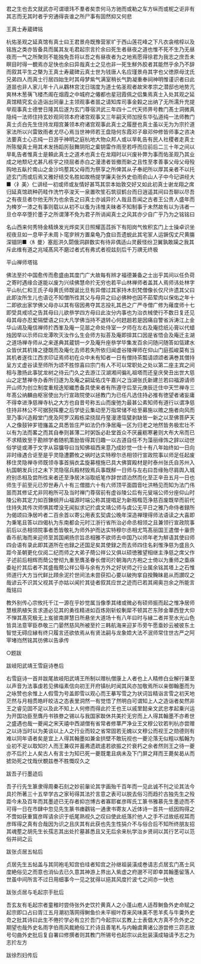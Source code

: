 <!-- { "loadSidebar": true } -->
君之生也去文就武亦可谓瓌玮不羣者矣柰何马方驰而或勒之车方纵而或柅之讵非有其志而无其时者乎穷通得丧谁之所尸事有固然抑又何悲

王真士寿蔵碑铭

杭佑圣观之延真馆有真士曰王君景舟既豫营冡圹于西山莲花峰之下凡衣衾棺椁以及铭旌之类亦皆备具而属其友毛君起宗言扵余曰死生者昼夜之道也惟不死不生乃无昼夜而一气之所聚则不能独免吾将以吾之有昼夜者为之地焉愿得徐君为我志之庶吾未瞑目时得一覩焉亦足快也余曰异哉真士之见也非一死生觧外胶者其能然乎余乃不辞而叙其平生之槩为王真士寿蔵碑云真士世为钱唐人名应瑾景舟其字也父徳原母沈氏兄弟四人而真士行居四始生时其母梦紫气满室稍长气韵凝重奉祠神明惟谨识者曰此道噐也非人家儿年十八从鸐林宫沈日瑞度为道士佑圣观者故宋孝宗之潜邸也地势亢爽林木葱蒨飞楼杰阁在烟霞之中城府之僊都也星冠霞佩之侣集焉真士入处其观之延真馆精究玄业造诣出同軰上主领观事者噐之请知库司事金糓之出纳了无所濡升充提举观事真士德誉日隆其后遂为玄门尊宿洪武三年四十二代天师畀号教门髙士洞微真隐纯一法师住持玄妙观同领本府诸宫观事又三年嗣天师加授东华弘道纯一法师教门真士贞白先生住持龙翔宫兼领本府诸宫观事此真士之履歴也真士虽以无为为宗扵道家法所以兴雷致雨者尤尽心焉当世神师若王盘隐何东霞邓子皋邓仲修皆师事之咨决法要真士心志纯一日游乎神明之庭杭地大物众邦人或以旱乹告有民人社稷者走真士所陈懝真士用其术发扬蹈厉鼔舞阴阳之槖钥雷作雨至若呼而应前后二三十年之间以旱乹告者惟真士是頼此真士之道术也真士在龙翔时以兴废补弊为事而佑圣观乃其业成之地颓圮尤甚凡栋宇之挠屈者赤白之漫漶者皆撤而新之且性至孝善事父母父母殁购地五畒扵南山之金沙坞塟其父母而为祭享之所俾其从子奉祀所以厚其亲者不以托迹玄门而或后焉又雅好结交名胜如故杨提学廉夫张外史伯雨俞山人子中今玘讲经大■〈礻美〉仁讲经一初或师或友情好甚笃其崇本始敦交好又如此初真士谢龙翔之席归延真馆疏种药畦作洗竹亭浚天一泉置吹笙石筑驭鹤台而日逍遥其间曰吾聊以尽吾之有夜旦者尔他无所为也余告之曰真士亦诚异扵人哉且吾闻之古者王公贵人盛年而为椑岁一漆之有事则载以从初不以蚤为讳惟夫昧者不知制事于未然故有以为讳者一旦仓卒卒堕扵墨子之所谓薄不免为君子所诮闻真士之风其亦少自广乎乃为之铭铭曰

名山西来何秀特金精焕发光烨奕天日照耀菡蓞拆下有阳岗气攸积玄门上士操卓识坐视夜旦如一息甲子未周卜窀穸辨方置臬龟乃食曰吾遗蜕此其宅冡人运镢仭丈尺黄膓深锢阴■〈糹曼〉塞厖洪久閟俄洞辟数实有待非偶适山灵薮怪纷卫翼孰敢躏之我其斥此维有道之兆域髙风不磨过者式有弗式者视兹刻后千万禩无终极

平山禅师塔铭

佛法至扵中国愈传而愈盛由其度门广大故每有辨才福德兼备之士出乎其间以任负荷之寄时遇缘合遂能以废为兴续佛慧命扵无穷也若平山林禅师者盖其人焉师讳处林字平山杭仁和王氏子母黄氏师既诞比旦有异僧过其家持木刻梵僧像长仅尺许遗其父曰此即汝所生儿也语讫不知僧所徃其父与母异之曰必佛种也因不茹荤肉以保佑之年十二即欲出家学佛父母亦以其有宿因弗夺其志投礼其邑之广严寺僧广修为薙度师十七即受具戒顷之告其母曰儿欲叅学四方母曰此汝分内事也为治衣械使行不数日复还见母其母亦忍爱隔壁语之曰大凡学佛当持不退转心何趑趄若是因痛自警省泝涛江上金华山谒及庵信禅师扵西峯及庵一见噐之命处侍室一夕师在左右及庵捻纸沁膏以代蜡烛因举以示师曰龙潭吹灭汝作么生会师方拟荅及庵即揜其口因是省悟会及庵迁主湖之道场禅寺师从之来遂典其蔵钥一夕及庵升座叅学毕集发百余问随问随答如瓴建水众皆伏其机锋之捷既而及庵化去师若失所依归闻虚谷陵禅师在仰山门庭孤峻莫有当其机者遂徃江西求印证焉师初在众中未有知者一日有僧持茶瓢请颂颂者满巻其僧持呈方丈虚谷读至师所为颂不胜惊喜曰宗门有人不可以常职处之处以第二座主宾之间相与激扬此事犹龙树之待云门久之去游江汉湖湘间徧礼祖塔而还皇庆癸丑出世大慈山之定慧禅寺办香所归遂为及庵之嗣延佑戊午嘉兴之当湖张氏新建兰若曰福源请师开山师为创立制度重规迭矩纎悉备具使来者有所遵守后至元庚辰迁住中天竺禅寺三年髙公纳麟由枢宻使出为行宣政院使以拯教门为已任凡选住持必推有徳望者诸妄庸不得幸进浄慈禅寺杭之大方也自昔号称五山而废弛为最甚公素知师有道行以谓净慈住持非林公不可据猊挥麈之后学徒云集动至万指常储不给至募施以赡之施者向风而至乃事兴造殿堂门庑及阿罗汉殿栋梁挠屈丹琧漫漶瓴甓剥缺皆一新之以至佛菩萨天人之像鼓钟芗镫旛盖之具悉皆庄严如法仍作浄居庵一区为归老之地然皆务极宏壮不以有为法而畧之而其自奉则甚薄二时粥饭必赴堂首众不厌麄粝寒暑则大布大帛而已不求精致至于勘辨学者随机策励皆得其归趣一以古道自任不为藻丽缘饰之辞以动世俗学徒或滞于文字从容牖导曰当知佛祖西来意乃成妙觉一住十有八年始终如一日向非时缘遇合讵至是乎灵隐遭欝攸之祸时达实特穆尔丞相领行宣政院事以师足任起废移住灵隐禅寺师既领寺事首捐衣盂旋募檀施已具大佛寳殿材是时泰州张氏自苏州入杭国朝发兵讨之未下灵隐宿兵殿材毁焉兵事既觧一日师与左右曰吾缘殆尽肩舆入城府别丞相及尝所徃来者还至浄居沐浴取纸笔作辞世颂泊然而化至正辛丑五月一日也师生于前至元已夘世寿八十有三僧腊六十有六师顶平面圆音吐洪畅见而知为法门伟噐而其修证尤非同袍所可及当时禅门尊宿前有虚谷陵公后有元叟端公师分座仰山时陵公称其定力如百錬纲开山福源时端公称其提唱足为新剏楷范浄慈百废既举而前代住持失其传次师惧其堙没无闻拟求记扵虞文靖公师与虞公无平日之雅乃命侍者録所为偈颂曰浄居吟者二百余首以寄公用表玄契虞公晚年深造禅理得师法语读之大喜即为秉笔且答以四偈杭为东南都会元时江浙行省所治必命丞相领之且兼领行宣政院事前后以丞相领院事者悉皆敬礼为师外护而达实特穆尔丞相尤笃髙丽国王遣僧十軰赍香币航海而来迎师至其国阐扬宗旨丞相雅不欲师去中国乃以师年老为觧语其使曰师四会语有录此即其道所在也録之还国足矣其使録之而去师四住名刹惟浄慈为盛且久距今圣朝更化仅阅二纪而师之大弟子蕳公祥公又俱以硕徳雅望相继主浄慈之席父作子述前后相辉而蕳公誉彻九重至膺圣眷长僧司扵朝海内方袍之士倚以为重师之埀庥委祉扵其后者不其盛哉蕳公祥公辱与余有方外之好状师之行业属余铭其塔上之石惟师道行大方当代鲜比頋余泥扵世间法未尝获扣心要以破拘挛自揆黤昧曷从而讃叹之哉谚云不识其父视其子亦姑以闻扵其徒者叙其应世之迹而已若其阃奥岂余之所能言哉铭曰

教外别传心宗攸托千江一源在乎妙觉属当像季其绪或微必有硕师振而起之惟净居师慧根夙植矢言求道必见其的勇徃精进如百炼刚斩蛟剸犀不顿其芒东陟金蕐西登大仰不惮其髙究极无上岌彼南屏慧日所悬坐大道场十有八年曰时与縁二者并至水光山色皆具法意宰臣恭敬三门晏然慈风所被至扵三韩航海来迎芗币旁午愿埀妙云被彼东土智觉无碍应縁有终只履言还欲依焉从有贤法嗣与龙象嫓大法不泯师常住世古严之阿宰堵岿然铭其彷佛以告承传

○题跋

跋岐阳武靖王雪庭诗巻后

右雪庭诗一首并跋尾故岐阳武靖王所制以赠杭僧康上人者也上人精修白业解行兼至以声音为法事虔若见佛缁素信向初王开府镇杭时闻其风亦加敬焉所以亲御翰墨而为之咏赞也余惟上人假雪为号盖即雪以观心而王摹写雪之为状词旨精诣言雪之初天地茫然与月相贯皓旰皎洁之态表里洞然一有觉悟了然明白可谓知上人之造诣者矣然非王之睿见固不足以及此不知上人何修而得此扵王也王以戚里懿亲文武忠孝起乗兴运为开国功臣至膺丹书铁劵之锡以与我国家聫休共美扵无穷而上人得其翰墨不亦希世之盛遇也哉一夔闻之宋天禧中西湖僧有省常者修蕐严净业王文穆公钦若判杭亦尝赠之以诗当时以为美谈以上人之行业而较之省常固若无媿以文穆公而视王之勋德则有难以同年语者矣是宜上人得其翰墨如兼金拱壁不敢玩视也一夔沦落无似粗以觚翰为业初不足以取知扵人而王兼収并蓄弗遗疏逺若欲振之扵衰朽之余者然则王之待一夔亦不后扵上人矣古人有言士为知已死一夔既耄且病未及下门屏之拜而王薨矣曷从而摅効死之忱哉伏覩兹巻不胜慨叹久之

跋吾子行墨迹后

吾子行先生篆隶得周秦石刻之妙前軰论其字画殆千百年而一见此诚不刊之论其法今具扵所著三十五举学古之家茍得其法扵言意之表可以脱去俗习而趋扵古独先生之殁距今未及百年而其墨迹已无存者抑岂博古者寡耶崔彦晖氏工篆书雅慕先生墨迹而不可得一日在市肆中忽见先生篆书瘗鸖铭一通隶书寄友人近体诗一首共一纸因购得之不啻如获重寳彦晖请余识于纸尾熟视久之叹曰使此纸落扵他人之手不过故纸视耳而彦晖得之真有合哉因为识之且庆其有此获也先生性狷介不与俗合后不知所终朋友招其魂塟之胡先生长孺志其出处扵墓甚悉且又无后余来杭学治乡贤祠以其行艺可以范俗并祠之云

跋张贞居五帖后

贞居先生五帖盖与其同袍毛知宫伯珪者知宫之孙继祖装潢成巻请志贞居玄门髙士风度絶俗见之而意也消仙去已久意其神游上界出入紫虚之府邈不可即幸其翰墨留落人世虽中间所言不过日用细事今一见之犹得以挹其风度扵波弋之间亦一快也

跋张贞居与毛起宗手批后

吾玄友有毛起宗者童稚时尝侍张外史饮扵黄真人之小蓬山庖人适荐鲥鱼外史命赋之起宗即口占曰胥江五月潮初落网得鲥鱼价未平椒叶荐来风味美不思羊炙与牛羮外史竒之批其诗曰此生不倦扵学必有立扵吾门今起宗以玄教上士表倡大方真不负外史之期望也哉外史名雨字伯雨风裁絶俗工扵诗且善笔札与内翰虞黄诸公游尝修三茆志故号句曲外史批后复自署曰修撰者则其教门所锡号也起宗以此批装潢成轴请予志之为志扵左方

跋徐烈妇传后

